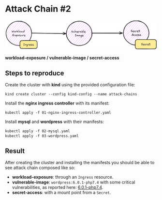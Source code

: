 # Attack Chain #2

![attack-chain-2](./ac2.png)

**workload-exposure / vulnerable-image / secret-access**

## Steps to reproduce

Create the cluster with **kind** using the provided configuration file:

```shell
kind create cluster --config kind-config --name attack-chains
```

Install the **nginx ingress controller** with its manifest:

```shell
kubectl apply -f 01-nginx-ingress-controller.yaml
```

Install **mysql** and **wordpress** with their manifests:

```shell
kubectl apply -f 02-mysql.yaml
kubectl apply -f 03-wordpress.yaml
```

## Result

After creating the cluster and installing the manifests you should be able to see attack chain composed like so:

* **workload-exposure**: through an `Ingress` resource.
* **vulnerable-image**: `wordpress:6.0.1-php7.4` with some critical vulnerabilities, as reported here: [6.0.1-php7.4](https://hub.docker.com/layers/library/wordpress/6.0.1-php7.4/images/sha256-93802164c4fc8e21ef1f48f6ac96e76924aa535d26e1ca67dece41a8b223ca0b?context=explore).
* **secret-access**: with a mount point from a `Secret`.
